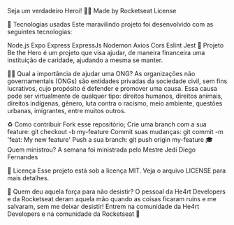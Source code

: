 
Seja um verdadeiro Heroi! 🦸‍♂️
Made by Rocketseat License


🚀 Tecnologias usadas
Este maravilindo projeto foi desenvolvido com as seguintes tecnologias:

Node.js
Expo
Express
ExpressJs
Nodemon
Axios
Cors
Eslint
Jest
💪 Projeto
Be the Hero é um projeto que visa ajudar, de maneira financeira uma instituição de caridade, ajudando a mesma se manter.

🦸‍♂️ Qual a importância de ajudar uma ONG?
As organizações não governamentais (ONGs) são entidades privadas da sociedade civil, sem fins lucrativos, cujo propósito é defender e promover uma causa. Essa causa pode ser virtualmente de qualquer tipo: direitos humanos, direitos animais, direitos indígenas, gênero, luta contra o racismo, meio ambiente, questões urbanas, imigrantes, entre muitos outros.

♻️ Como contribuir
Fork esse repositório;
Crie uma branch com a sua feature: git checkout -b my-feature
Commit suas mudanças: git commit -m 'feat: My new feature'
Push a sua branch: git push origin my-feature
🎓 Quem ministrou?
A semana foi ministrada pelo Mestre Jedi Diego Fernandes

📝 Licença
Esse projeto está sob a licença MIT. Veja o arquivo LICENSE para mais detalhes.

💪 Quem deu aquela força para não desistir?
O pessoal da He4rt Developers e da Rocketseat deram aquela mão quando as coisas ficaram ruins e me salvaram, sem me deixar desistir! Entrem na comunidade da He4rt Developers e na comunidade da Rocketseat 🚀
